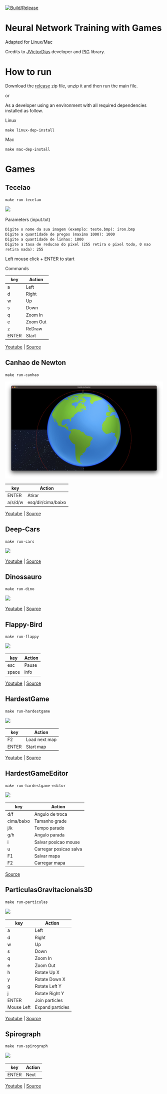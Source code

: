 [![Build/Release](https://github.com/humbertodias/neural-network-training-with-games/actions/workflows/release.yml/badge.svg)](https://github.com/humbertodias/neural-network-training-with-games/actions/workflows/release.yml)

# Neural Network Training with Games

Adapted for Linux/Mac

Credits to [JVictorDias](https://github.com/JVictorDias) developer and [PIG](https://github.com/PIGDevUff/PigDev) library.

# How to run

Download the [release](https://github.com/humbertodias/neural-network-training-with-games/releases) zip file, unzip it and then run the main file.

or 

As a developer using an environment with all required dependencies installed as follow.

Linux
```shell
make linux-dep-install
```
Mac
```shell
make mac-dep-install
```
# Games

## Tecelao

```
make run-tecelao
```

![](doc/tecelao.gif)

Parameters (input.txt)

```
Digite o nome da sua imagem (exemplo: teste.bmp): iron.bmp
Digite a quantidade de pregos (maximo 1000): 1000
Digite a quantidade de linhas: 1800
Digite a taxa de reducao do pixel (255 retira o pixel todo, 0 nao retira nada): 255
```
Left mouse click + ENTER to start


Commands

|key|Action|
|---|------|
|a  |Left  |
|d  |Right |
|w  |Up    |
|s  |Down  |
|q  |Zoom In|
|e  |Zoom Out|
|z  |ReDraw|
|ENTER|Start|


[Youtube](https://www.youtube.com/watch?v=YZtx4jNNbx8) | [Source](https://github.com/JVictorDias/AlgoritmoTecelao)

## Canhao de Newton

```shell
make run-canhao
```

![](doc/canhao.png)

|key|Action|
|---|------|
|ENTER  |Atirar |
|a/s/d/w  |esq/dir/cima/baixo |


[Youtube](https://www.youtube.com/watch?v=evcnQajrR6E) | [Source](https://github.com/JVictorDias/CanhaoDeNewton)

## Deep-Cars

```shell
make run-cars
```

![](doc/cars.gif)

[Youtube](https://www.youtube.com/watch?v=gnfkfUQvKDw) | [Source](https://github.com/JVictorDias/DeepCars)

## Dinossauro

```shell
make run-dino
```

![](doc/dino.gif)


[Youtube](https://www.youtube.com/watch?v=NZlIYr1slAk) | [Source](https://github.com/JVictorDias/Dinossauro-Google)


## Flappy-Bird

```shell
make run-flappy
```

![](doc/flappy.gif)

|key|Action|
|---|------|
|esc | Pause |
|space | info |


[Youtube](https://www.youtube.com/watch?v=vavXvu_SMeM) | [Source](https://github.com/JVictorDias/FlappIA-Bird)


## HardestGame

```shell
make run-hardestgame
```

![](doc/hardestgame.png)

|key|Action|
|---|------|
|F2  |Load next map |
|ENTER  |Start map  |

[Youtube](https://www.youtube.com/watch?v=QD-gHp81G4M) | [Source](https://github.com/JVictorDias/HardestGame)


## HardestGameEditor

```shell
make run-hardestgame-editor
```

![](doc/hardestgame-editor.png)

|key|Action|
|---|------|
|d/f  |Angulo de troca |
|cima/baixo  |Tamanho grade  |
|j/k  |Tempo parado |
|g/h  |Angulo parada |
|i  |Salvar posicao mouse |
|u  |Carregar posicao salva  |
|F1 |Salvar mapa  |
|F2  |Carregar mapa  |

[Source](https://github.com/JVictorDias/HardestGameEditor)


## ParticulasGravitacionais3D

```shell
make run-particulas
```

![](doc/particulas.png)


|key|Action|
|---|------|
|a  |Left  |
|d  |Right |
|w  |Up    |
|s  |Down  |
|q  |Zoom In|
|e  |Zoom Out|
|h  |Rotate Up X|
|y  |Rotate Down X|
|g  |Rotate Left Y|
|j  |Rotate Right Y|
|ENTER|Join particles|
|Mouse Left|Expand particles|



[Youtube](https://www.youtube.com/watch?v=rTZJtiCAmTI) | [Source](https://github.com/JVictorDias/ParticulasGravitacionais3D)


## Spirograph

```shell
make run-spirograph
```

![](doc/spirograph.png)

|key|Action|
|---|------|
|ENTER  |Next  |


[Youtube](https://www.youtube.com/watch?v=o7MOaXh4zFU) | [Source](https://github.com/JVictorDias/Spirograph)
